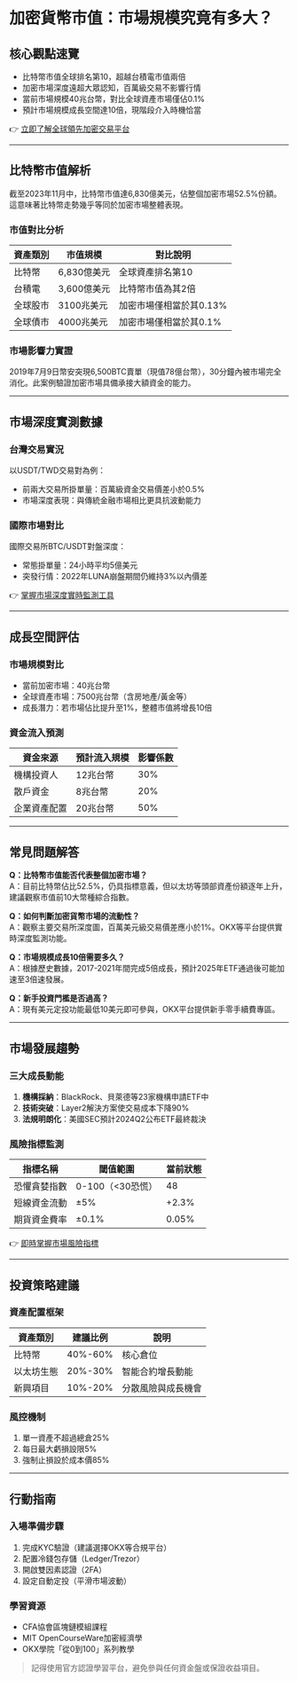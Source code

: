 # 加密貨幣市值：市場規模究竟有多大？

## 核心觀點速覽
- 比特幣市值全球排名第10，超越台積電市值兩倍
- 加密市場深度遠超大眾認知，百萬級交易不影響行情
- 當前市場規模40兆台幣，對比全球資產市場僅佔0.1%
- 預計市場規模成長空間達10倍，現階段介入時機恰當

👉 [立即了解全球領先加密交易平台](https://bit.ly/okx_welcome)

---

## 比特幣市值解析

截至2023年11月中，比特幣市值達6,830億美元，佔整個加密市場52.5%份額。這意味著比特幣走勢幾乎等同於加密市場整體表現。

### 市值對比分析
| 資產類別       | 市值規模         | 對比說明                     |
|----------------|------------------|------------------------------|
| 比特幣         | 6,830億美元      | 全球資產排名第10             |
| 台積電         | 3,600億美元      | 比特幣市值為其2倍            |
| 全球股市       | 3100兆美元       | 加密市場僅相當於其0.13%      |
| 全球債市       | 4000兆美元       | 加密市場僅相當於其0.1%       |

### 市場影響力實證
2019年7月9日幣安突現6,500BTC賣單（現值78億台幣），30分鐘內被市場完全消化。此案例驗證加密市場具備承接大額資金的能力。

---

## 市場深度實測數據

### 台灣交易實況
以USDT/TWD交易對為例：
- 前兩大交易所掛單量：百萬級資金交易價差小於0.5%
- 市場深度表現：與傳統金融市場相比更具抗波動能力

### 國際市場對比
國際交易所BTC/USDT對盤深度：
- 常態掛單量：24小時平均5億美元
- 突發行情：2022年LUNA崩盤期間仍維持3%以內價差

👉 [掌握市場深度實時監測工具](https://bit.ly/okx_welcome)

---

## 成長空間評估

### 市場規模對比
- 當前加密市場：40兆台幣
- 全球資產市場：7500兆台幣（含房地產/黃金等）
- 成長潛力：若市場佔比提升至1%，整體市值將增長10倍

### 資金流入預測
| 資金來源       | 預計流入規模     | 影響係數 |
|----------------|------------------|----------|
| 機構投資人     | 12兆台幣         | 30%      |
| 散戶資金       | 8兆台幣          | 20%      |
| 企業資產配置   | 20兆台幣         | 50%      |

---

## 常見問題解答

**Q：比特幣市值能否代表整個加密市場？**  
A：目前比特幣佔比52.5%，仍具指標意義，但以太坊等頭部資產份額逐年上升，建議觀察市值前10大幣種綜合指數。

**Q：如何判斷加密貨幣市場的流動性？**  
A：觀察主要交易所深度圖，百萬美元級交易價差應小於1%。OKX等平台提供實時深度監測功能。

**Q：市場規模成長10倍需要多久？**  
A：根據歷史數據，2017-2021年間完成5倍成長，預計2025年ETF通過後可能加速至3倍速發展。

**Q：新手投資門檻是否過高？**  
A：現有美元定投功能最低10美元即可參與，OKX平台提供新手零手續費專區。

---

## 市場發展趨勢

### 三大成長動能
1. **機構採納**：BlackRock、貝萊德等23家機構申請ETF中
2. **技術突破**：Layer2解決方案使交易成本下降90%
3. **法規明朗化**：美國SEC預計2024Q2公布ETF最終裁決

### 風險指標監測
| 指標名稱       | 閾值範圍        | 當前狀態 |
|----------------|-----------------|----------|
| 恐懼貪婪指數   | 0-100（<30恐慌）| 48       |
| 短線資金流動   | ±5%             | +2.3%    |
| 期貨資金費率   | ±0.1%           | 0.05%    |

👉 [即時掌握市場風險指標](https://bit.ly/okx_welcome)

---

## 投資策略建議

### 資產配置框架
| 資產類別       | 建議比例        | 說明                     |
|----------------|-----------------|--------------------------|
| 比特幣         | 40%-60%         | 核心倉位                 |
| 以太坊生態     | 20%-30%         | 智能合約增長動能         |
| 新興項目       | 10%-20%         | 分散風險與成長機會       |

### 風控機制
1. 單一資產不超過總倉25%
2. 每日最大虧損設限5%
3. 強制止損設於成本價85%

---

## 行動指南

### 入場準備步驟
1. 完成KYC驗證（建議選擇OKX等合規平台）
2. 配置冷錢包存儲（Ledger/Trezor）
3. 開啟雙因素認證（2FA）
4. 設定自動定投（平滑市場波動）

### 學習資源
- CFA協會區塊鏈模組課程
- MIT OpenCourseWare加密經濟學
- OKX學院「從0到100」系列教學

> 記得使用官方認證學習平台，避免參與任何資金盤或保證收益項目。